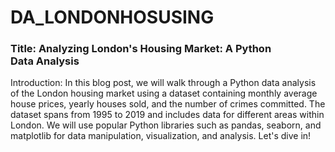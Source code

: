 # DA_LONDONHOSUSING
### Title: Analyzing London's Housing Market: A Python Data Analysis
Introduction: In this blog post, we will walk through a Python data analysis of the London housing market using a dataset containing monthly average house prices, yearly houses sold, and the number of crimes committed. The dataset spans from 1995 to 2019 and includes data for different areas within London. We will use popular Python libraries such as pandas, seaborn, and matplotlib for data manipulation, visualization, and analysis. Let's dive in!
